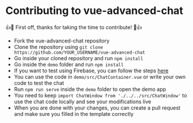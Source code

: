 # Contributing to vue-advanced-chat

:+1::tada: First off, thanks for taking the time to contribute! :tada::+1:

- Fork the vue-advanced-chat repository
- Clone the repository using `git clone https://github.com/YOUR_USERNAME/vue-advanced-chat`
- Go inside your cloned repository and run `npm install`
- Go inside the `demo` folder and run `npm install`
- If you want to test using Firebase, you can follow the steps [here](https://github.com/antoine92190/vue-advanced-chat#using-with-firestore)
- You can use the code in `demo/src/ChatContainer.vue` or write your own code to test the chat
- Run `npm run serve` inside the `demo` folder to open the demo app
- You need to keep `import ChatWindow from './../../src/ChatWindow'` to use the chat code locally and see your modifications live
- When you are done with your changes, you can create a pull request and make sure you filled in the template correctly
